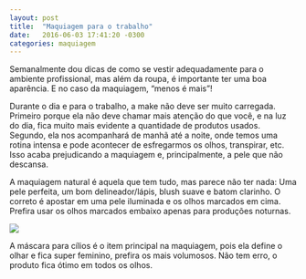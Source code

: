 ```yaml
---
layout: post
title:  "Maquiagem para o trabalho"
date:   2016-06-03 17:41:20 -0300
categories: maquiagem
---
```

Semanalmente dou dicas de como se vestir adequadamente para o ambiente profissional, mas além da roupa, é importante ter uma boa aparência. E no caso da maquiagem, “menos é mais”!

Durante o dia e para o trabalho, a make não deve ser muito carregada. Primeiro porque ela não deve chamar mais atenção do que você, e na luz do dia, fica muito mais evidente a quantidade de produtos usados. Segundo, ela nos acompanhará de manhã até a noite, onde temos uma rotina intensa e pode acontecer de esfregarmos os olhos, transpirar, etc. Isso acaba prejudicando a maquiagem e, principalmente, a pele que não descansa.

A maquiagem natural é aquela que tem tudo, mas parece não ter nada: Uma pele perfeita, um bom delineador/lápis, blush suave e batom clarinho. O correto é apostar em uma pele iluminada e os olhos marcados em cima. Prefira usar os olhos marcados embaixo apenas para produções noturnas.

![](http://static1.squarespace.com/static/5462366ce4b0d7f501195643/t/575180c1356fb0d76736b122/1464959175586/?format=750w)

A máscara para cílios é o item principal na maquiagem, pois ela define o olhar e fica super feminino, prefira os mais volumosos. Não tem erro, o produto fica ótimo em todos os olhos.
